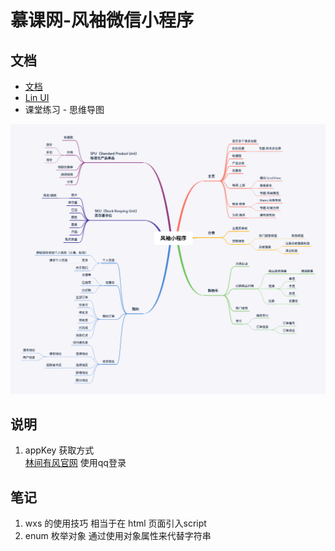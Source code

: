 # 慕课网-风袖微信小程序

## 文档

- [文档](http://doc.cms.talelin.com/)
- [Lin UI](http://doc.mini.talelin.com/)
- 课堂练习 - 思维导图  

![](doc/风袖小程序.png)

## 说明

1. appKey 获取方式  
[林间有风官网](https://talelin.com/) 使用qq登录

## 笔记

1. wxs 的使用技巧 相当于在 html 页面引入script
2. enum 枚举对象 通过使用对象属性来代替字符串

